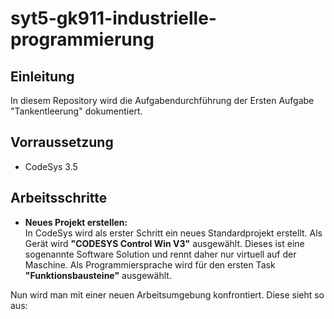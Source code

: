 # syt5-gk911-industrielle-programmierung

## Einleitung
In diesem Repository wird die Aufgabendurchführung der Ersten Aufgabe "Tankentleerung" dokumentiert.

## Vorraussetzung
- CodeSys 3.5

## Arbeitsschritte
- __Neues Projekt erstellen:__  
In CodeSys wird als erster Schritt ein neues Standardprojekt erstellt. Als Gerät wird __"CODESYS Control Win V3"__ ausgewählt. Dieses ist eine sogenannte Software Solution und rennt daher nur virtuell auf der Maschine. Als Programmiersprache wird für den ersten Task __"Funktionsbausteine"__ ausgewählt.  

Nun wird man mit einer neuen Arbeitsumgebung konfrontiert. Diese sieht so aus:  
<div align="center">
    <img src="images/anwendungsfenster.png" alt="Anwendungsfenster" width="200" align="center" style="border: solid 1px black; />
</div>